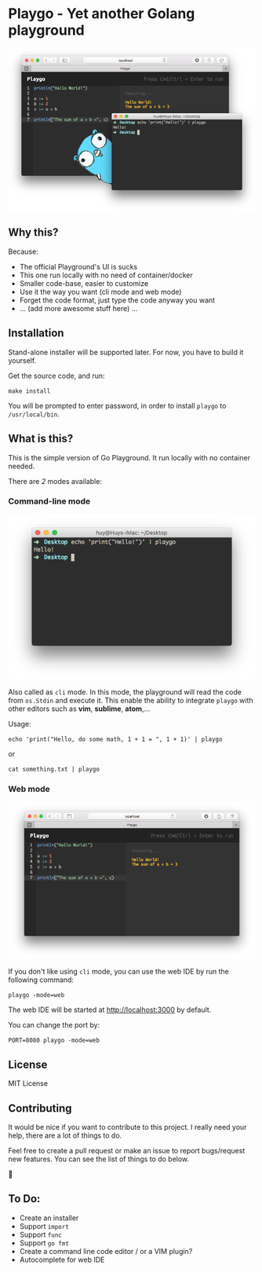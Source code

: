 # Playgo - Yet another Golang playground

![](screenshot.png)

## Why this?

Because:

- The official Playground's UI is sucks
- This one run locally with no need of container/docker
- Smaller code-base, easier to customize
- Use it the way you want (cli mode and web mode)
- Forget the code format, just type the code anyway you want
- ... (add more awesome stuff here) ...

## Installation

Stand-alone installer will be supported later. For now, you have to build it yourself.

Get the source code, and run:

```
make install
```

You will be prompted to enter password, in order to install `playgo` to `/usr/local/bin`.

## What is this?

This is the simple version of Go Playground. It run locally with no container needed.

There are *2* modes available:

### Command-line mode

![](climode.png)

Also called as `cli` mode. In this mode, the playground will read the code from `os.Stdin` and execute it. This enable the ability to integrate `playgo` with other editors such as **vim**, **sublime**, **atom**,...

Usage:

```
echo 'print("Hello, do some math, 1 + 1 = ", 1 + 1)' | playgo
```

or

```
cat something.txt | playgo
```

### Web mode

![](webmode.png)

If you don't like using `cli` mode, you can use the web IDE by run the following command:

```
playgo -mode=web
```

The web IDE will be started at [http://localhost:3000](http://localhost:3000) by default.

You can change the port by:

```
PORT=8080 playgo -mode=web
```

## License
MIT License

## Contributing

It would be nice if you want to contribute to this project. I really need your help, there are a lot of things to do.

Feel free to create a pull request or make an issue to report bugs/request new features. You can see the list of things to do below.

:bow:

## To Do:

- Create an installer
- Support `import`
- Support `func`
- Support `go fmt`
- Create a command line code editor / or a VIM plugin?
- Autocomplete for web IDE
